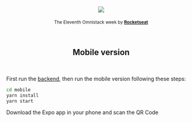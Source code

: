 <h1 align="center">
  <a href="https://github.com/diovanii/be-the-hero" title="Be The Hero">
  <img src="https://i.postimg.cc/LsWC5Gxg/bethehero.png"/>
  </a>
</h1>

<p align="center">
  <sub>
    The Eleventh Omnistack week by
    <strong>
      <a href="https://rocketseat.com.br" title="Rocketseat" target="_blank">Rocketseat</a>
    </strong>
  </sub>
</p>

<br>

<h2 align="center">Mobile version</h2>

<br>

First run the [backend](https://github.com/diovanii/be-the-hero/tree/master/backend), then run the mobile version following these steps:

```bash
cd mobile
yarn install
yarn start
```

Download the Expo app in your phone and scan the QR Code
